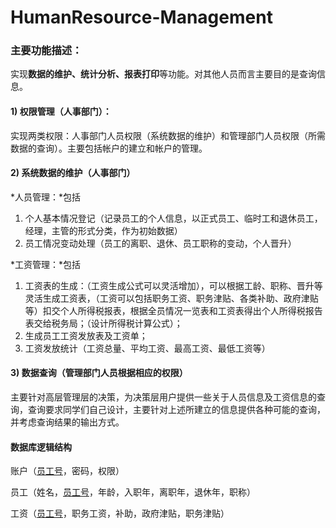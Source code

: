 # HumanResource-Management

### 主要功能描述：

实现**数据的维护、统计分析、报表打印**等功能。对其他人员而言主要目的是查询信息。

#### 1) **权限管理**（人事部门）：

实现两类权限：人事部门人员权限（系统数据的维护）和管理部门人员权限（所需数据的查询）。主要包括帐户的建立和帐户的管理。

#### 2)  **系统数据的维护**（人事部门）

*人员管理：*包括

1. 个人基本情况登记（记录员工的个人信息，以正式员工、临时工和退休员工，经理，主管的形式分类，作为初始数据）
2. 员工情况变动处理（员工的离职、退休、员工职称的变动，个人晋升）

*工资管理：*包括

1. 工资表的生成：（工资生成公式可以灵活增加），可以根据工龄、职称、晋升等灵活生成工资表，（工资可以包括职务工资、职务津贴、各类补助、政府津贴等）扣交个人所得税报表，根据全员情况一览表和工资表得出个人所得税报告表交给税务局；（设计所得税计算公式）；
2. 生成员工工资发放表及工资单；
3. 工资发放统计（工资总量、平均工资、最高工资、最低工资等）

#### 3)  **数据查询**（管理部门人员根据相应的权限）

主要针对高层管理层的决策，为决策层用户提供一些关于人员信息及工资信息的查询，查询要求同学们自己设计，主要针对上述所建立的信息提供各种可能的查询，并考虑查询结果的输出方式。



#### 数据库逻辑结构

账户（<u>员工号</u>，密码，权限）

员工（姓名，<u>员工号</u>，年龄，入职年，离职年，退休年，职称）

工资（<u>员工号</u>，职务工资，补助，政府津贴，职务津贴）

